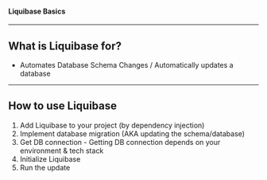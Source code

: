 #### Liquibase Basics
-------------------------------

## What is Liquibase for?
-  Automates Database Schema Changes / Automatically updates a database

-------------------------------

## How to use Liquibase
1) Add Liquibase to your project (by dependency injection)
2) Implement database migration (AKA updating the schema/database)
  1) Get DB connection
    -  Getting DB connection depends on your environment & tech stack
  2) Initialize Liquibase
  3) Run the update
